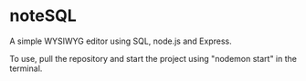 # noteSQL

A simple WYSIWYG editor using SQL, node.js and Express. 

To use, pull the repository and start the project using "nodemon start" in the terminal.
